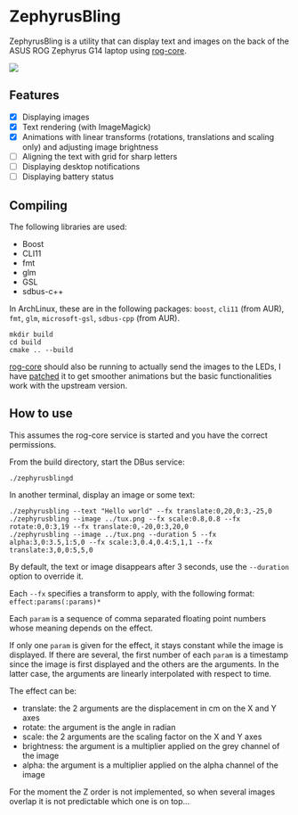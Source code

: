 # ZephyrusBling

ZephyrusBling is a utility that can display text and images on the back of the
ASUS ROG Zephyrus G14 laptop using [rog-core](https://github.com/flukejones/rog-core).

![](example.gif)

## Features

- [X] Displaying images
- [X] Text rendering (with ImageMagick)
- [X] Animations with linear transforms (rotations, translations and scaling only) and adjusting image brightness
- [ ] Aligning the text with grid for sharp letters
- [ ] Displaying desktop notifications
- [ ] Displaying battery status

## Compiling

The following libraries are used:
- Boost
- CLI11
- fmt
- glm
- GSL
- sdbus-c++

In ArchLinux, these are in the following packages: `boost`, `cli11` (from AUR), `fmt`,
`glm`, `microsoft-gsl`, `sdbus-cpp` (from AUR).

```
mkdir build
cd build
cmake .. --build
```

[rog-core](https://github.com/flukejones/rog-core) should also be running to actually
send the images to the LEDs, I have [patched](https://github.com/Meumeu/rog-core/tree/animatrix-smooth)
it to get smoother animations but the basic functionalities work with the upstream version.

## How to use

This assumes the rog-core service is started and you have the correct permissions.

From the build directory, start the DBus service:
```
./zephyrusblingd
```

In another terminal, display an image or some text:
```
./zephyrusbling --text "Hello world" --fx translate:0,20,0:3,-25,0
./zephyrusbling --image ../tux.png --fx scale:0.8,0.8 --fx rotate:0,0:3,19 --fx translate:0,-20,0:3,20,0
./zephyrusbling --image ../tux.png --duration 5 --fx alpha:3,0:3.5,1:5,0 --fx scale:3,0.4,0.4:5,1,1 --fx translate:3,0,0:5,5,0
```

By default, the text or image disappears after 3 seconds, use the `--duration`
option to override it.

Each `--fx` specifies a transform to apply, with the following format: `effect:params(:params)*`

Each `param` is a sequence of comma separated floating point numbers whose
meaning depends on the effect.

If only one `param` is given for the effect, it stays constant while the image
is displayed. If there are several, the first number of each `param` is a timestamp
since the image is first displayed and the others are the arguments. In the latter
case, the arguments are linearly interpolated with respect to time.

The effect can be:
- translate: the 2 arguments are the displacement in cm on the X and Y axes
- rotate: the argument is the angle in radian
- scale: the 2 arguments are the scaling factor on the X and Y axes
- brightness: the argument is a multiplier applied on the grey channel of the image
- alpha: the argument is a multiplier applied on the alpha channel of the image

For the moment the Z order is not implemented, so when several images overlap it
is not predictable which one is on top...
